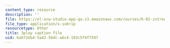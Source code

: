 ```yaml
---
content_type: resource
description: ''
file: https://ol-ocw-studio-app-qa.s3.amazonaws.com/courses/6-02-introduction-to-eecs-ii-digital-communication-systems-fall-2012/6ab72eb45a425bdca6c4193c5f4f7597_RN4gSBTANUY.vtt
file_type: application/x-subrip
resourcetype: Other
title: 3play caption file
uid: 6ab72eb4-5a42-5bdc-a6c4-193c5f4f7597
---
```


